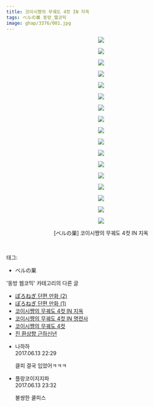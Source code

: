 ```yaml
---
title: 코이시쨩의 무궤도 4컷 IN 지옥
tags: ベルの巣 동방_웹코믹
image: ghap/3376/001.jpg
---
```

<div class="article">
<p style="text-align: center; clear: none; float: none;"><img src="{{ site.nasurl }}/ghap/3376/001.jpg"/></p>
<p style="text-align: center; clear: none; float: none;"><img src="{{ site.nasurl }}/ghap/3376/002.jpg"/></p>
<p style="text-align: center; clear: none; float: none;"><img src="{{ site.nasurl }}/ghap/3376/003.jpg"/></p>
<p style="text-align: center; clear: none; float: none;"><img src="{{ site.nasurl }}/ghap/3376/004.jpg"/></p>
<p style="text-align: center; clear: none; float: none;"><img src="{{ site.nasurl }}/ghap/3376/005.jpg"/></p>
<p style="text-align: center; clear: none; float: none;"><img src="{{ site.nasurl }}/ghap/3376/006.jpg"/></p>
<p style="text-align: center; clear: none; float: none;"><img src="{{ site.nasurl }}/ghap/3376/007.jpg"/></p>
<p style="text-align: center; clear: none; float: none;"><img src="{{ site.nasurl }}/ghap/3376/008.jpg"/></p>
<p style="text-align: center; clear: none; float: none;"><img src="{{ site.nasurl }}/ghap/3376/009.jpg"/></p>
<p style="text-align: center; clear: none; float: none;"><img src="{{ site.nasurl }}/ghap/3376/010.jpg"/></p>
<p style="text-align: center; clear: none; float: none;"><img src="{{ site.nasurl }}/ghap/3376/011.jpg"/></p>
<p style="text-align: center; clear: none; float: none;"><img src="{{ site.nasurl }}/ghap/3376/012.jpg"/></p>
<p style="text-align: center; clear: none; float: none;"><img src="{{ site.nasurl }}/ghap/3376/013.jpg"/></p>
<p style="text-align: center; clear: none; float: none;"><img src="{{ site.nasurl }}/ghap/3376/014.jpg"/></p>
<p style="text-align: center; clear: none; float: none;"><img src="{{ site.nasurl }}/ghap/3376/015.jpg"/></p>
<p style="text-align: center; clear: none; float: none;"><img src="{{ site.nasurl }}/ghap/3376/016.jpg"/></p>
<p style="text-align: center; clear: none; float: none;"><img src="{{ site.nasurl }}/ghap/3376/017.jpg"/></p>
<p style="text-align: center; clear: none; float: none;">[ベルの巣] 코이시쨩의 무궤도 4컷 IN 지옥</p>
<p><br/></p>
</div><div class="tagTrail">
<p>태그: </p>
<ul>
<li>ベルの巣</li>
</ul>
</div><div class="another">
<p>'동방 웹코믹' 카테고리의 다른 글</p>
<ul>
<li><a href="/2017-06-15-ghap_3378">ぽろねぎ 단편 만화 (2)</a></li>
<li><a href="/2017-06-15-ghap_3377">ぽろねぎ 단편 만화 (1)</a></li>
<li><a href="/2017-06-13-ghap_3376">코이시쨩의 무궤도 4컷 IN 지옥</a></li>
<li><a href="/2017-06-13-ghap_3375">코이시쨩의 무궤도 4컷 IN 명련사</a></li>
<li><a href="/2017-06-13-ghap_3374">코이시쨩의 무궤도 4컷</a></li>
<li><a href="/2017-06-13-ghap_3373">진 환상향 근하신년</a></li>
</ul>
</div><div class="cb_module cb_fluid">
<div class="cb_wrt cb_profile">
<div class="comment">
<ul>
<li class="cb_thumb_off" id="comment15012941">
<div class="cb_comment_area">
<div class="cb_info_area">
<div class="cb_section">
<span class="cb_nick_name">나하하</span>
</div>
<div class="cb_section">
<span class="cb_date">2017.06.13 22:29 </span>
</div>
</div>
<div class="cb_dsc_comment">
<p class="cb_dsc">
											클피 결국 입었어ㅋㅋㅋ
										</p>
</div>
</div></li>
<li class="cb_thumb_off" id="comment15012973">
<div class="cb_comment_area">
<div class="cb_info_area">
<div class="cb_section">
<span class="cb_nick_name">플랑코이지지파</span>
</div>
<div class="cb_section">
<span class="cb_date">2017.06.13 23:32 </span>
</div>
</div>
<div class="cb_dsc_comment">
<p class="cb_dsc">
											불쌍한 쿨피스
										</p>
</div>
</div></li>
</ul>
</div>
</div><!-- commentList close -->
</div>
